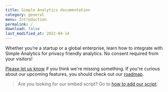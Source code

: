 ```yaml
---
title: Simple Analytics documentation
category: general
menu: Introduction
permalink: /
download: false
last_modified_at: 2022-04-14
---
```


Whether you’re a startup or a global enterprise, learn how to integrate with Simple Analytics for privacy friendly analytics. No consent required from your visitors!

[Please let us know](https://simpleanalytics.com/feedback) if you think we're missing something. If you're curious about our upcoming features, you should check out our [roadmap](https://simpleanalytics.com/roadmap).

> Are you looking for our embed script? Go to [how to add our script](/script).

<img class="drawing" src="https://assets.simpleanalytics.com/images/drawings/cookie-jar.png" alt="">
